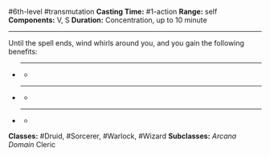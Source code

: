 #6th-level #transmutation
**Casting Time:** #1-action
**Range:** self
**Components:** V, S
**Duration:** Concentration, up to 10 minute

---

Until the spell ends, wind whirls around you, and you gain the following benefits:

- ****
	- 
- ****
	- 
- ****
	- 


**Classes:** #Druid, #Sorcerer, #Warlock, #Wizard
**Subclasses:** *Arcana Domain* Cleric
